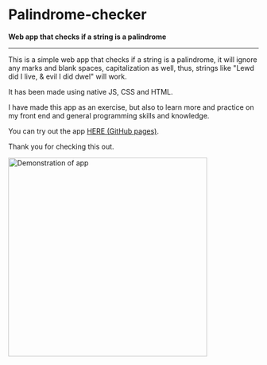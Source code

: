 # Palindrome-checker

 **Web app that checks if a string is a palindrome**

----------------------------------

This is a simple web app that checks if a string is a palindrome, it will ignore any marks and blank spaces, capitalization as well, thus, strings like "Lewd did I live, & evil I did dwel" will work.

It has been made using native JS, CSS and HTML.

I have made this app as an exercise, but also to learn more and practice on my front end and general programming skills and knowledge.

You can try out the app <a href="https://vladislavscr.github.io/palindrome-checker/">HERE (GitHub pages)</a>.

Thank you for checking this out.

<img src="https://i.imgur.com/RYlMbVh.png" alt="Demonstration of app" width="400px">